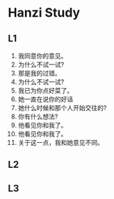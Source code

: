 # Hanzi Study

## L1

1. 我同意你的意见。
2. 为什么不试一试?
3. 那是我的过错。
4. 为什么不试一试?
5. 我已为你点好菜了。
6. 她一直在说你的好话
7. 她什么时候和那个人开始交往的?
8. 你有什么想法?
9. 他看见你和我了。
10. 他看见你和我了。
11. 关于这一点，我和她意见不同。

## L2

## L3

